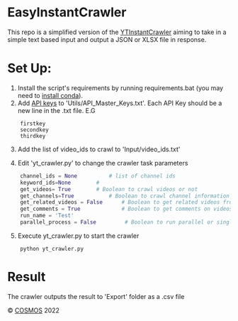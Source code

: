 # EasyInstantCrawler

This repo is a simplified version of the [YTInstantCrawler](https://github.com/COSMOS-UALR/YTInstantCrawler/) aiming to take in a simple text based input and output a JSON or XLSX file in response.

# Set Up:

1. Install the script's requirements by running requirements.bat (you may need to [install conda](https://conda.io/projects/conda/en/latest/user-guide/install/index.html)).
2. Add [API keys](https://developers.google.com/youtube/v3/getting-started) to 'Utils/API_Master_Keys.txt'. Each API Key should be a new line in the .txt file. E.G 
```
    firstkey
    secondkey
    thirdkey
```
3. Add the list of video_ids to crawl to 'Input/video_ids.txt'

4. Edit 'yt_crawler.py' to change the crawler task parameters
```python 
    channel_ids = None          # list of channel ids
    keyword_ids=None        # 
    get_videos= True        # Boolean to crawl videos or not 
    get_channels=True           # Boolean to crawl channel information
    get_related_videos = False      # Boolean to get related videos from crawled videos
    get_comments = True             # Boolean to get comments on videos
    run_name = 'Test'           
    parallel_process = False         # Boolean to run parallel or single process job
```

5. Execute yt_crawler.py to start the crawler
```
    python yt_crawler.py
```


# Result
The crawler outputs the result to 'Export' folder as a .csv file


&copy; [COSMOS](https://cosmos.ualr.edu/) 2022
